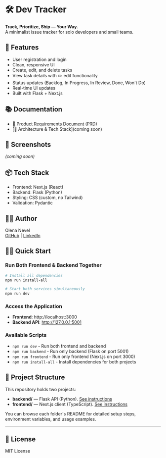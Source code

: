 # 🛠️ Dev Tracker

**Track, Prioritize, Ship — Your Way.**  
A minimalist issue tracker for solo developers and small teams.

## 🚀 Features
- User registration and login
- Clean, responsive UI
- Create, edit, and delete tasks
- View task details with ✏️ edit functionality
- Status updates (Backlog, In Progress, In Review, Done, Won't Do)
- Real-time UI updates
- Built with Flask + Next.js

## 📚 Documentation
- [🧾 Product Requirements Document (PRD)](https://docs.google.com/document/d/1DveR3_iehJ_F0owYCqxu86QTZMCg1v4ruXq1lH-iXeU/edit?usp=sharing)
- [📁 Architecture & Tech Stack](coming soon)

## 📸 Screenshots
*(coming soon)*

## 📦 Tech Stack
- Frontend: Next.js (React)
- Backend: Flask (Python)
- Styling: CSS (custom, no Tailwind)
- Validation: Pydantic

## 🧑‍💻 Author
Olena Nevel  
[GitHub](https://github.com/LenaNevel) | [LinkedIn](https://www.linkedin.com/in/yelena-nevel/)

## 🏃‍♂️ Quick Start

### Run Both Frontend & Backend Together
```bash
# Install all dependencies
npm run install-all

# Start both services simultaneously
npm run dev
```

### Access the Application
- **Frontend**: http://localhost:3000
- **Backend API**: http://127.0.0.1:5001

### Available Scripts
- `npm run dev` - Run both frontend and backend
- `npm run backend` - Run only backend (Flask on port 5001)
- `npm run frontend` - Run only frontend (Next.js on port 3000)
- `npm run install-all` - Install dependencies for both projects

## 📁 Project Structure

This repository holds two projects:

- **backend/** — Flask API (Python). [See instructions](backend/README.md)  
- **frontend/** — Next.js client (TypeScript). [See instructions](frontend/README.md)

You can browse each folder's README for detailed setup steps, environment variables, and usage examples.

---

## 📄 License
MIT License

